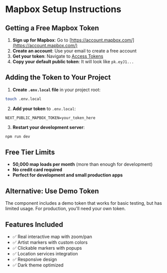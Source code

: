 # Mapbox Setup Instructions

## Getting a Free Mapbox Token

1. **Sign up for Mapbox**: Go to [https://account.mapbox.com/](https://account.mapbox.com/)
2. **Create an account**: Use your email to create a free account
3. **Get your token**: Navigate to [Access Tokens](https://account.mapbox.com/access-tokens/)
4. **Copy your default public token**: It will look like `pk.eyJ1...`

## Adding the Token to Your Project

1. **Create `.env.local` file** in your project root:
```bash
touch .env.local
```

2. **Add your token** to `.env.local`:
```
NEXT_PUBLIC_MAPBOX_TOKEN=your_token_here
```

3. **Restart your development server**:
```bash
npm run dev
```

## Free Tier Limits

- **50,000 map loads per month** (more than enough for development)
- **No credit card required**
- **Perfect for development and small production apps**

## Alternative: Use Demo Token

The component includes a demo token that works for basic testing, but has limited usage. For production, you'll need your own token.

## Features Included

- ✅ Real interactive map with zoom/pan
- ✅ Artist markers with custom colors
- ✅ Clickable markers with popups
- ✅ Location services integration
- ✅ Responsive design
- ✅ Dark theme optimized
